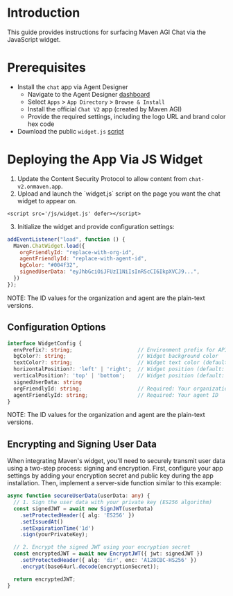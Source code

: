 # Introduction

This guide provides instructions for surfacing Maven AGI Chat via the JavaScript widget.

# Prerequisites

* Install the `chat` app via Agent Designer  
  * Navigate to the Agent Designer [dashboard](https://app.mavenagi.com/dashboard)  
  * Select `Apps` \> `App Directory` \> `Browse & Install`  
  * Install the official `Chat V2` app (created by Maven AGI)  
  * Provide the required settings, including the logo URL and brand color hex code  
* Download the public `widget.js` [script](https://chat-v2.onmaven.app/js/widget.js)

# Deploying the App Via JS Widget

1. Update the Content Security Protocol to allow content from `chat-v2.onmaven.app`.  
2. Upload and launch the \`widget.js\` script on the page you want the chat widget to appear on.

```
<script src='/js/widget.js' defer></script>
```

3. Initialize the widget and provide configuration settings:

```javascript
addEventListener("load", function () {
  Maven.ChatWidget.load({
    orgFriendlyId: "replace-with-org-id",
    agentFriendlyId: "replace-with-agent-id",
    bgColor: "#004f32",
    signedUserData: "eyJhbGciOiJFUzI1NiIsInR5cCI6IkpXVCJ9...",
  })
});
```

NOTE: The ID values for the organization and agent are the plain-text versions.

## Configuration Options

```typescript
interface WidgetConfig {
  envPrefix?: string;                     // Environment prefix for API endpoints
  bgColor?: string;                       // Widget background color
  textColor?: string;                     // Widget text color (default: 'white')
  horizontalPosition?: 'left' | 'right';  // Widget position (default: 'right')
  verticalPosition?: 'top' | 'bottom';    // Widget position (default: 'bottom')
  signedUserData: string
  orgFriendlyId: string;                  // Required: Your organization ID
  agentFriendlyId: string;                // Required: Your agent ID
}
```

NOTE: The ID values for the organization and agent are the plain-text versions.

## Encrypting and Signing User Data

When integrating Maven's widget, you'll need to securely transmit user data using a two-step process: signing and encryption. First, configure your app settings by adding your encryption secret and public key during the app installation. Then, implement a server-side function similar to this example:

```typescript
async function secureUserData(userData: any) {
  // 1. Sign the user data with your private key (ES256 algorithm)
  const signedJWT = await new SignJWT(userData)
    .setProtectedHeader({ alg: 'ES256' })
    .setIssuedAt()
    .setExpirationTime('1d')
    .sign(yourPrivateKey);

  // 2. Encrypt the signed JWT using your encryption secret
  const encryptedJWT = await new EncryptJWT({ jwt: signedJWT })
    .setProtectedHeader({ alg: 'dir', enc: 'A128CBC-HS256' })
    .encrypt(base64url.decode(encryptionSecret));

  return encryptedJWT;
}
```